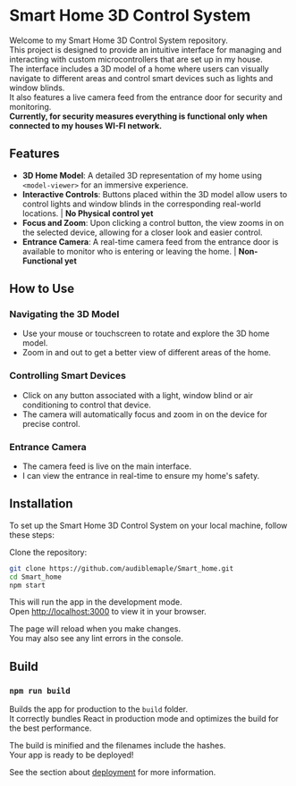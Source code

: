 # Smart Home 3D Control System

Welcome to my Smart Home 3D Control System repository.\
This project is designed to provide an intuitive interface for managing and interacting with custom microcontrollers that are set up in my house.\
The interface includes a 3D model of a home where users can visually navigate to different areas and control smart devices such as lights and window blinds.\
It also features a live camera feed from the entrance door for security and monitoring.\
**Currently, for security measures everything is functional only when connected to my houses WI-FI network.**

## Features

- **3D Home Model**: A detailed 3D representation of my home using `<model-viewer>` for an immersive experience.
- **Interactive Controls**: Buttons placed within the 3D model allow users to control lights and window blinds in the corresponding real-world locations. | **No Physical control yet**
- **Focus and Zoom**: Upon clicking a control button, the view zooms in on the selected device, allowing for a closer look and easier control.
- **Entrance Camera**: A real-time camera feed from the entrance door is available to monitor who is entering or leaving the home. | **Non-Functional yet**

## How to Use

### Navigating the 3D Model
- Use your mouse or touchscreen to rotate and explore the 3D home model.
- Zoom in and out to get a better view of different areas of the home.

### Controlling Smart Devices
- Click on any button associated with a light, window blind or air conditioning to control that device.
- The camera will automatically focus and zoom in on the device for precise control.

### Entrance Camera
- The camera feed is live on the main interface.
- I can view the entrance in real-time to ensure my home's safety.

## Installation

To set up the Smart Home 3D Control System on your local machine, follow these steps:

Clone the repository:
```bash
git clone https://github.com/audiblemaple/Smart_home.git
cd Smart_home
npm start
```
This will run the app in the development mode.\
Open [http://localhost:3000](http://localhost:3000) to view it in your browser.

The page will reload when you make changes.\
You may also see any lint errors in the console.


## Build
### `npm run build`

Builds the app for production to the `build` folder.\
It correctly bundles React in production mode and optimizes the build for the best performance.

The build is minified and the filenames include the hashes.\
Your app is ready to be deployed!

See the section about [deployment](https://facebook.github.io/create-react-app/docs/deployment) for more information.
